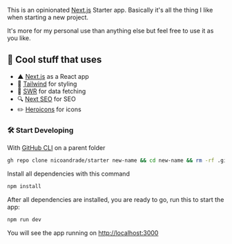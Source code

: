 This is an opinionated [Next.js](https://nextjs.org) Starter app.
Basically it's all the thing I like when starting a new project.

It's more for my personal use than anything else but feel free to use it as you like.

## 💎 Cool stuff that uses

-   ▲ [Next.js](https://nextjs.org) as a React app
-   🎨 [Tailwind](https://tailwindcss.com) for styling
-   💾 [SWR](https://swr.vercel.app) for data fetching
-   🔍 [Next SEO](https://github.com/garmeeh/next-seo) for SEO
-   ✏️ [Heroicons](https://heroicons.com/) for icons

### 🛠 Start Developing

With [GitHub CLI](https://cli.github.com) on a parent folder

```bash
gh repo clone nicoandrade/starter new-name && cd new-name && rm -rf .git
```

Install all dependencies with this command

```bash
npm install
```

After all dependencies are installed, you are ready to go, run this to start the app:

```bash
npm run dev
```

You will see the app running on [http://localhost:3000](http://localhost:3000)
